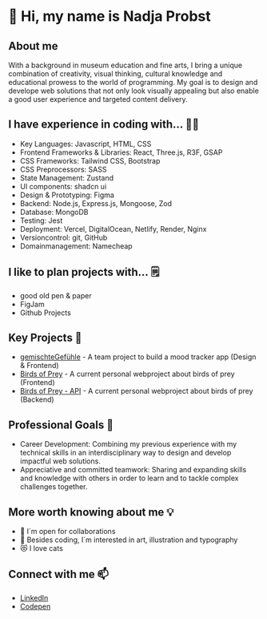 👋 Hi, my name is Nadja Probst
======================
About me
--------------------------
With a background in museum education and fine arts, I bring a unique combination of creativity, visual thinking, cultural knowledge and educational prowess to the world of programming. 
My goal is to design and develope web solutions that not only look visually appealing but also enable a good user experience and targeted content delivery. 

I have experience in coding with...  👩‍🔧
--------------------------
* Key Languages: Javascript, HTML, CSS
* Frontend Frameworks & Libraries: React, Three.js, R3F, GSAP
* CSS Frameworks: Tailwind CSS, Bootstrap
* CSS Preprocessors: SASS
* State Management: Zustand
* UI components: shadcn ui
* Design & Prototyping: Figma
* Backend: Node.js, Express.js, Mongoose, Zod
* Database: MongoDB
* Testing: Jest
* Deployment: Vercel, DigitalOcean, Netlify, Render, Nginx
* Versioncontrol: git, GitHub
* Domainmanagement: Namecheap

I like to plan projects with... 🗒️
--------------------------
* good old pen & paper
* FigJam
* Github Projects

Key Projects 🌟
--------------------------
* [gemischteGefühle](https://github.com/MindfulStudio/frontend) - A team project to build a mood tracker app (Design & Frontend)
* [Birds of Prey](https://github.com/nadjascodejourney/birdsOfPrey-Project) - A current personal webproject about birds of prey (Frontend)
* [Birds of Prey - API](https://github.com/nadjascodejourney/backendproject-birdsofprey-api) - A current personal webproject about birds of prey (Backend)

Professional Goals 🚀
-------------------------- 
* Career Development: Combining my previous experience with my technical skills in an interdisciplinary way to design and develop impactful web solutions.
* Appreciative and committed teamwork: Sharing and expanding skills and knowledge with others in order to learn and to tackle complex challenges together.

More worth knowing about me 💡
--------------------------
* 🤝 I´m open for collaborations
* 🎨 Besides coding, I´m interested in art, illustration and typography
* 😻 I love cats 
  
Connect with me 📫
--------------------------
* [LinkedIn](https://www.linkedin.com/in/nadja-probst/)
* [Codepen](https://codepen.io/Nadja-Probst)

